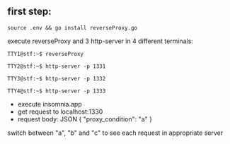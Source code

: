 
## first step:
    source .env && go install reverseProxy.go

execute reverseProxy and 3 http-server in 4 different terminals:

```console
TTY1@stf:~$ reverseProxy

TTY2@stf:~$ http-server -p 1331

TTY3@stf:~$ http-server -p 1332

TTY4@stf:~$ http-server -p 1333
```

- execute insomnia.app
- get request to localhost:1330
- request body: JSON
        {
            "proxy_condition": "a"
        }

switch between "a", "b" and "c" to see each request in appropriate server
